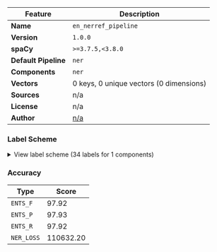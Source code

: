 | Feature | Description |
| --- | --- |
| **Name** | `en_nerref_pipeline` |
| **Version** | `1.0.0` |
| **spaCy** | `>=3.7.5,<3.8.0` |
| **Default Pipeline** | `ner` |
| **Components** | `ner` |
| **Vectors** | 0 keys, 0 unique vectors (0 dimensions) |
| **Sources** | n/a |
| **License** | n/a |
| **Author** | [n/a]() |

### Label Scheme

<details>

<summary>View label scheme (34 labels for 1 components)</summary>

| Component | Labels |
| --- | --- |
| **`ner`** | `ACCESSEDDATE`, `AUTHORFIRSTNAME`, `AUTHORNAME`, `CONFERENCE`, `CONTRIBUTOR1FIRSTNAME`, `CONTRIBUTOR1NAME`, `CONTRIBUTOR2NAME`, `DATABASE`, `DOI`, `DURATIONMINUTES`, `EDITION`, `EDITORFIRSTNAME`, `EDITORNAME`, `FIRSTYEAROFPUBLICATION`, `INFOSUPPLEMENTARY`, `ISBN/ISSN`, `ISSUE`, `JOURNALABBREVIATION`, `MONTH`, `MUTIVOLUMENAME`, `NUMBER`, `PAGERANGE`, `PLACEOFPUBLICATION`, `PUBLICATIONDATE`, `PUBLICATIONNAME`, `PUBLICATIONYEAR`, `PUBLISHINGHOUSE`, `SERIESTITLE`, `TITLE`, `TRANSLATORFIRSTNAME`, `TRANSLATORNAME`, `UNIVERSITY`, `URL`, `VOLUME` |

</details>

### Accuracy

| Type | Score |
| --- | --- |
| `ENTS_F` | 97.92 |
| `ENTS_P` | 97.93 |
| `ENTS_R` | 97.92 |
| `NER_LOSS` | 110632.20 |